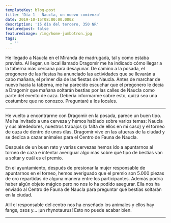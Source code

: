 ```yaml
---
templateKey: blog-post
title: 'Día 1 - Naucla, un nuevo comienzo'
date: 2019-10-15T08:00:00.000Z
description: '15 día del tercero, 350 NR'
featuredpost: false
featuredimage: /img/home-jumbotron.jpg
tags:
  - ''
---
```

He llegado a Naucla en el Miranda de madrugada, tal y como estaba previsto. Al llegar, un local llamado Dragomir me ha indicado cómo llegar a la taberna más cercana para desayunar. De camino a la posada, el pregonero de las fiestas ha anunciado las actividades que se llevarán a cabo mañana, el primer dia de las fiestas de Naucla. Antes de marchar de nuevo hacia la taberna, me ha parecido escuchar que el pregonero le decía a Dragomir que mañana soltarán bestias por las calles de Naucla como parte del evento de caza. Debería informarme sobre esto, quizá sea una costumbre que no conozco. Preguntaré a los locales.

- - -

He vuelto a encontrarme con Dragomir en la posada, parece un buen tipo. Me ha invitado a una cerveza y hemos hablado sobre varios temas: Naucla y sus alrededores, nuestros trabajos (o falta de ellos en mi caso) y el torneo de caza de dentro de unos días. Dragomir vive en las afueras de la ciudad y se dedica a cazar animales para el Centro de Fauna de Naucla. 

Después de un buen rato y varias cervezas hemos ido a apuntarnos al torneo de caza e intentar averiguar algo más sobre qué tipo de bestias van a soltar y cuál es el premio.

En el ayuntamiento, después de presionar la mujer responsable de apuntarnos en el torneo, hemos averiguado que el premio son 5.000 piezas de oro repartidas de alguna manera entre los participantes. Además podría haber algún objeto mágico pero no nos lo ha podido asegurar. Ella nos ha enviado al Centro de Fauna de Naucla para preguntar qué bestias soltarán en la ciudad.

Allí el responsable del centro nos ha enseñado los animales y ellos hay fangs, osos y... ¡un rhynotaurus! Esto no puede acabar bien. 

- - -
